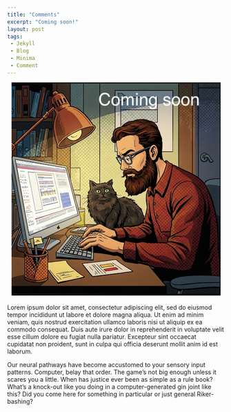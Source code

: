 ```yaml
---
title: "Comments"
excerpt: "Coming soon!"
layout: post
tags:
 - Jekyll
 - Blog
 - Minima
 - Comment
---
```


<p style="text-align:center;">
	<img src="/assets/images/under_construction.jpg" alt="Man and cat at desk writing blog">
</p>

Lorem ipsum dolor sit amet, consectetur adipiscing elit, sed do eiusmod tempor incididunt ut labore et dolore magna aliqua. Ut enim ad minim veniam, quis nostrud exercitation ullamco laboris nisi ut aliquip ex ea commodo consequat. Duis aute irure dolor in reprehenderit in voluptate velit esse cillum dolore eu fugiat nulla pariatur. Excepteur sint occaecat cupidatat non proident, sunt in culpa qui officia deserunt mollit anim id est laborum.

<!--more-->
Our neural pathways have become accustomed to your sensory input patterns. Computer, belay that order. The game’s not big enough unless it scares you a little. When has justice ever been as simple as a rule book? What’s a knock-out like you doing in a computer-generated gin joint like this? Did you come here for something in particular or just general Riker-bashing?
